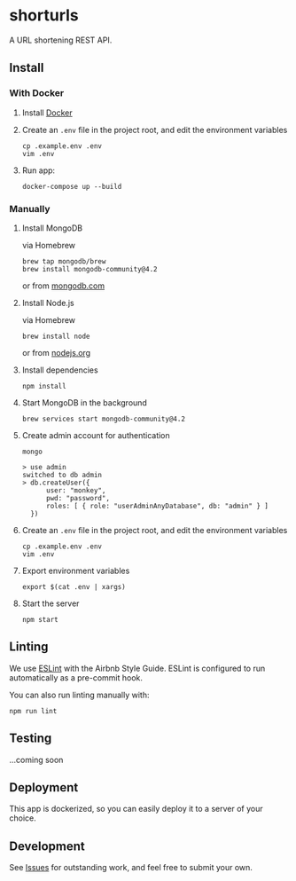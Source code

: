 # shorturls

A URL shortening REST API.

## Install

### With Docker

1. Install [Docker](https://docs.docker.com/compose/install/)

1. Create an `.env` file in the project root, and edit the environment variables

    ```shell
    cp .example.env .env
    vim .env
    ```

1. Run app:

    ```shell
    docker-compose up --build
    ```

### Manually

1. Install MongoDB

    via Homebrew
    ```shell
    brew tap mongodb/brew
    brew install mongodb-community@4.2
    ```

    or from [mongodb.com](https://docs.mongodb.com/manual/administration/install-community/)

1. Install Node.js

    via Homebrew
    ```shell
    brew install node
    ```

    or from [nodejs.org](https://nodejs.org/en/)

1. Install dependencies

    ```shell
    npm install
    ```

1. Start MongoDB in the background

    ```shell
    brew services start mongodb-community@4.2
    ```

1. Create admin account for authentication

    ```shell
    mongo
    ```

    ```
    > use admin
    switched to db admin
    > db.createUser({
          user: "monkey",
          pwd: "password",
          roles: [ { role: "userAdminAnyDatabase", db: "admin" } ]
      })
    ```

1. Create an `.env` file in the project root, and edit the environment variables

    ```shell
    cp .example.env .env
    vim .env
    ```

1. Export environment variables

    ```shell
    export $(cat .env | xargs)
    ```

1. Start the server

    ```shell
    npm start
    ```

## Linting

We use [ESLint](https://www.npmjs.com/package/eslint) with the Airbnb Style
Guide. ESLint is configured to run automatically as a pre-commit hook.

You can also run linting manually with:

```shell
npm run lint
```

## Testing

...coming soon

## Deployment

This app is dockerized, so you can easily deploy it to a server of your choice.

## Development

See [Issues](https://github.com/cesarferradas/shorturls/issues) for outstanding work, and feel free to submit your own.
